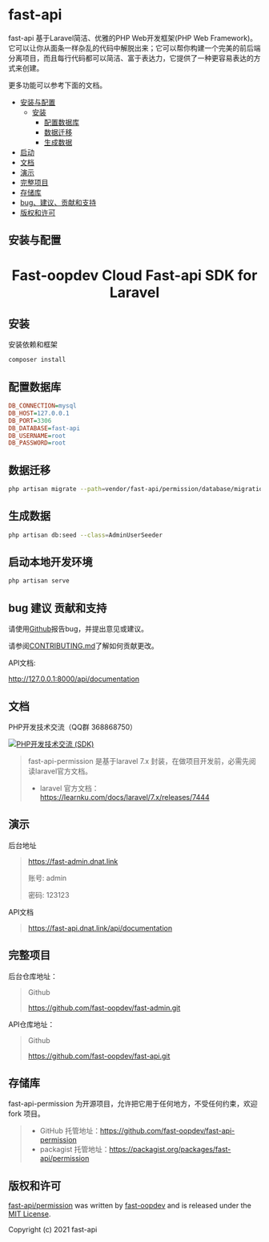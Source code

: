 # fast-api
fast-api 基于Laravel简洁、优雅的PHP Web开发框架(PHP Web Framework)。它可以让你从面条一样杂乱的代码中解脱出来；它可以帮你构建一个完美的前后端分离项目，而且每行代码都可以简洁、富于表达力，它提供了一种更容易表达的方式来创建。

更多功能可以参考下面的文档。

- [安装与配置](#安装与配置)
    - [安装](#安装)
        - [配置数据库](#配置数据库)
        - [数据迁移](#数据迁移)
        - [生成数据](#生成数据)
- [启动](#启动)
- [文档](#文档)
- [演示](#演示)
- [完整项目](#完整项目)
- [存储库](#存储库)
- [bug、建议、贡献和支持](#bug-建议-贡献和支持)
- [版权和许可](#版权和许可)


## 安装与配置

<h1 align="center">Fast-oopdev Cloud Fast-api SDK for Laravel</h1>

## 安装

安装依赖和框架

```sh
composer install
```

## 配置数据库

```ini
DB_CONNECTION=mysql
DB_HOST=127.0.0.1
DB_PORT=3306
DB_DATABASE=fast-api
DB_USERNAME=root
DB_PASSWORD=root
```

## 数据迁移

```sh
php artisan migrate --path=vendor/fast-api/permission/database/migrations
```

## 生成数据

```sh
php artisan db:seed --class=AdminUserSeeder
```

## 启动本地开发环境

```sh
php artisan serve
```

## bug 建议 贡献和支持

请使用[Github](https://github.com/fast-php/fast-api-permission)报告bug，并提出意见或建议。

请参阅[CONTRIBUTING.md](CONTRIBUTING.md)了解如何贡献更改。



API文档:

http://127.0.0.1:8000/api/documentation

## 文档
PHP开发技术交流（QQ群 368868750）

[![PHP开发技术交流 (SDK)](http://pub.idqqimg.com/wpa/images/group.png)](https://qm.qq.com/cgi-bin/qm/qr?k=rfRumoZ0fxUN4TdshfjkxiHximnHVSzb&jump_from=webapi)

> fast-api-permission 是基于laravel 7.x 封装，在做项目开发前，必需先阅读laravel官方文档。
>* laravel 官方文档：https://learnku.com/docs/laravel/7.x/releases/7444

## 演示
后台地址
> https://fast-admin.dnat.link
> 
> 账号: admin
>
> 密码: 123123

API文档
> https://fast-api.dnat.link/api/documentation


## 完整项目

后台仓库地址：
> Github
>
> https://github.com/fast-oopdev/fast-admin.git

API仓库地址：
> Github
>
> https://github.com/fast-oopdev/fast-api.git


## 存储库
fast-api-permission 为开源项目，允许把它用于任何地方，不受任何约束，欢迎 fork 项目。
>* GitHub 托管地址：https://github.com/fast-oopdev/fast-api-permission
>* packagist 托管地址：https://packagist.org/packages/fast-api/permission
>
## 版权和许可

[fast-api/permission](https://github.com/fast-oopdev/fast-api)
was written by [fast-oopdev](http://www.dnat.link) and is released under the
[MIT License](LICENSE.md).

Copyright (c) 2021 fast-api